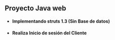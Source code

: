 ## Proyecto Java web 
- #### Implementando struts 1.3 (Sin Base de datos)
- #### Realiza Inicio de sesión del Cliente

